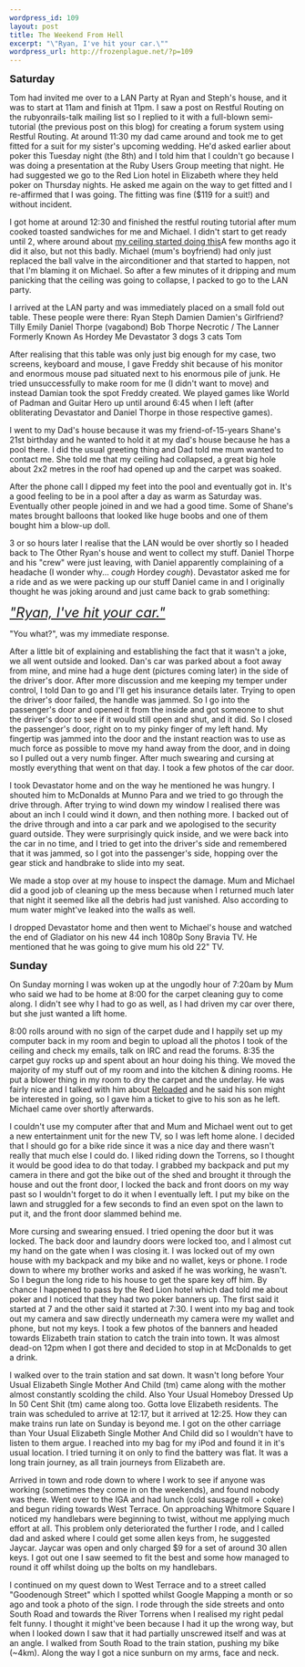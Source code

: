 ```yaml
--- 
wordpress_id: 109
layout: post
title: The Weekend From Hell
excerpt: "\"Ryan, I've hit your car.\""
wordpress_url: http://frozenplague.net/?p=109
---
```

<font size="4"><strong>Saturday</strong></font>

Tom had invited me over to a LAN Party at Ryan and Steph's house, and it was to start at 11am and finish at 11pm. I saw a post on Restful Routing on the rubyonrails-talk mailing list so I replied to it with a full-blown semi-tutorial (the previous post on this blog) for creating a forum system using Restful Routing. At around 11:30 my dad came around and took me to get fitted for a suit for my sister's upcoming wedding. He'd asked earlier about poker this Tuesday night (the 8th) and I told him that I couldn't go because I was doing a presentation at the Ruby Users Group meeting that night. He had suggested we go to the Red Lion hotel in Elizabeth where they held poker on Thursday nights. He asked me again on the way to get fitted and I re-affirmed that I was going. The fitting was fine ($119 for a suit!) and without incident.

I got home at around 12:30 and finished the restful routing tutorial after mum cooked toasted sandwiches for me and Michael. I didn't start to get ready until 2, where around about <a href="http://flickr.com/photos/radarlistener/2169342209/">my ceiling started doing this</a>A few months ago it did it also, but not this badly. Michael (mum's boyfriend) had only just replaced the ball valve in the airconditioner and that started to happen, not that I'm blaming it on Michael. So after a few minutes of it dripping and mum panicking that the ceiling was going to collapse, I packed to go to the LAN party.

I arrived at the LAN party and was immediately placed on a small fold out table. These people were there:
Ryan
Steph
Damien
Damien's Girlfriend?
Tilly
Emily
Daniel Thorpe (vagabond)
Bob Thorpe
Necrotic / The Lanner Formerly Known As Hordey
Me
Devastator
3 dogs
3 cats
Tom

After realising that this table was only just big enough for my case, two screens, keyboard and mouse, I gave Freddy shit because of his monitor and enormous mouse pad situated next to his enormous pile of junk. He tried unsuccessfully to make room for me (I didn't want to move) and instead Damian took the spot Freddy created. We played games like World of Padman and Guitar Hero up until around 6:45 when I left (after obliterating Devastator and Daniel Thorpe in those respective games).

I went to my Dad's house because it was my friend-of-15-years Shane's 21st birthday and he wanted to hold it at my dad's house because he has a pool there. I did the usual greeting thing and Dad told me mum wanted to contact me. She told me that my ceiling had collapsed, a great big hole about 2x2 metres in the roof had opened up and the carpet was soaked.

After the phone call I dipped my feet into the pool and eventually got in. It's a good feeling to be in a pool after a day as warm as Saturday was. Eventually other people joined in and we had a good time. Some of Shane's mates brought balloons that looked like huge boobs and one of them bought him a blow-up doll.

3 or so hours later I realise that the LAN would be over shortly so I headed back to The Other Ryan's house and went to collect my stuff. Daniel Thorpe and his "crew" were just leaving, with Daniel apparently complaining of a headache (I wonder why... *cough* Hordey *cough*). Devastator asked me for a ride and as we were packing up our stuff Daniel came in and I originally thought he was joking around and just came back to grab something:

<em><font size="5"><a href="http://flickr.com/photos/radarlistener/2176365677/">"Ryan, I've hit your car."</a>
</font></em>

"You what?", was my immediate response.

After a little bit of explaining and establishing the fact that it wasn't a joke, we all went outside and looked. Dan's car was parked about a foot away from mine, and mine had a huge dent (pictures coming later) in the side of the driver's door. After more discussion and me keeping my temper under control, I told Dan to go and I'll get his insurance details later. Trying to open the driver's door failed, the handle was jammed. So I go into the passenger's door and opened it from the inside and got someone to shut the driver's door to see if it would still open and shut, and it did. So I closed the passenger's door, right on to my pinky finger of my left hand. My fingertip was jammed into the door and the instant reaction was to use as much force as possible to move my hand away from the door, and in doing so I pulled out a very numb finger. After much swearing and cursing at mostly everything that went on that day. I took a few photos of the car door.

I took Devastator home and on the way he mentioned he was hungry. I shouted him to McDonalds at Munno Para and we tried to go through the drive through.  After trying to wind down my window I realised there was about an inch I could wind it down, and then nothing more. I backed out of the drive through and into a car park and we apologised to the security guard outside. They were surprisingly quick inside, and we were back into the car in no time, and I tried to get into the driver's side and remembered that it was jammed, so I got into the passenger's side, hopping over the gear stick and handbrake to slide into my seat.

We made a stop over at my house to inspect the damage. Mum and Michael did a good job of cleaning up the mess because when I returned much later that night it seemed like all the debris had just vanished. Also according to mum water might've leaked into the walls as well.

I dropped Devastator home and then went to Michael's house and watched the end of Gladiator on his new 44 inch 1080p Sony Bravia TV. He mentioned that he was going to give mum his old 22" TV.

<font size="4"><strong>Sunday</strong></font>

On Sunday morning I was woken up at the ungodly hour of 7:20am by Mum who said we had to be home at 8:00 for the carpet cleaning guy to come along. I didn't see why I had to go as well, as I had driven my car over there, but she just wanted a lift home.

8:00 rolls around with no sign of the carpet dude and I happily set up my computer back in my room and begin to upload all the photos I took of the ceiling and check my emails, talk on IRC and read the forums.  8:35 the carpet guy rocks up and spent about an hour doing his thing. We moved the majority of my stuff out of my room and into the kitchen &amp; dining rooms. He put a blower thing in my room to dry the carpet and the underlay. He was fairly nice and I talked with him about <a href="http://reloadedlan.com">Reloaded</a> and he said his son might be interested in going, so I gave him a ticket to give to his son as he left.  Michael came over shortly afterwards.

I couldn't use my computer after that and Mum and Michael went out to get a new entertainment unit for the new TV, so I was left home alone. I decided that I should go for a bike ride since it was a nice day and there wasn't really that much else I could do. I liked riding down the Torrens, so I thought it would be good idea to do that today. I grabbed my backpack and put my camera in there and got the bike out of the shed and brought it through the house and out the front door, I locked the back and front doors on my way past so I wouldn't forget to do it when I eventually left. I put my bike on the lawn and struggled for a few seconds to find an even spot on the lawn to put it, and the front door slammed behind me.

More cursing and swearing ensued. I tried opening the door but it was locked. The back door and laundry doors were locked too, and I almost cut my hand on the gate when I was closing it. I was locked out of my own house with my backpack and my bike and no wallet, keys or phone.  I rode down to where my brother works and asked if he was working, he wasn't. So I begun the long ride to his house to get the spare key off him. By chance I happened to pass by the Red Lion hotel which dad told me about poker and I noticed that they had two poker banners up. The first said it started at 7 and the other said it started at 7:30. I went into my bag and took out my camera and saw directly underneath my camera were my wallet and phone, but not my keys. I took a few photos of the banners and headed towards Elizabeth train station to catch the train into town.  It was almost dead-on 12pm when I got there and decided to stop in at McDonalds to get a drink.

I walked over to the train station and sat down. It wasn't long before Your Usual Elizabeth Single Mother And Child (tm) came along with the mother almost constantly scolding the child. Also Your Usual Homeboy Dressed Up In 50 Cent Shit (tm) came along too. Gotta love Elizabeth residents. The train was scheduled to arrive at 12:17, but it arrived at 12:25. How they can make trains run late on Sunday is beyond me. I got on the other carriage than Your Usual Elizabeth Single Mother And Child did so I wouldn't have to listen to them argue. I reached into my bag for my iPod and found it in it's usual location. I tried turning it on only to find the battery was flat. It was a long train journey, as all train journeys from Elizabeth are.

Arrived in town and rode down to where I work to see if anyone was working (sometimes they come in on the weekends), and found nobody was there. Went over to the IGA and had lunch (cold sausage roll + coke) and begun riding towards West Terrace. On approaching Whitmore Square I noticed my handlebars were beginning to twist, without me applying much effort at all. This problem only deteriorated the further I rode, and I called dad and asked where I could get some allen keys from, he suggested Jaycar. Jaycar was open and only charged $9 for a set of around 30 allen keys. I got out one I saw seemed to fit the best and some how managed to round it off whilst doing up the bolts on my handlebars.

I continued on my quest down to West Terrace and to a street called "Goodenough Street" which I spotted whilst Google Mapping a month or so ago and took a photo of the sign. I rode through the side streets and onto South Road and towards the River Torrens when I realised my right pedal felt funny. I thought it might've been because I had it up the wrong way, but when I looked down I saw that it had partially unscrewed itself and was at an angle. I walked from South Road to the train station, pushing my bike (~4km). Along the way I got a nice sunburn on my arms, face and neck.
